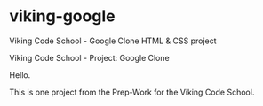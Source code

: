 # viking-google
Viking Code School - Google Clone HTML &amp; CSS project



Viking Code School - Project: Google Clone

Hello.

This is one project from the Prep-Work for the Viking Code School.

